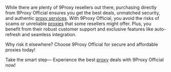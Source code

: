 While there are plenty of 9Proxy resellers out there, purchasing directly from 9Proxy Official ensures you get the best deals, unmatched security, and authentic [proxy services](https://9proxy.com/pricing?utm_source=web+2.0&utm_medium=cccv&utm_id=SEOdonne123). With 9Proxy Official, you avoid the risks of scams or unreliable [proxies](https://9proxy.com/pricing?utm_source=web+2.0&utm_medium=cccv&utm_id=SEOdonne123) that some resellers might offer. Plus, you benefit from their robust customer support and exclusive features like auto-refresh and seamless integration.

Why risk it elsewhere? Choose 9Proxy Official for secure and affordable proxies today!

Take the smart step— Experience the best [proxy](https://9proxy.com/pricing?utm_source=web+2.0&utm_medium=cccv&utm_id=SEOdonne123) deals with 9Proxy Official now!